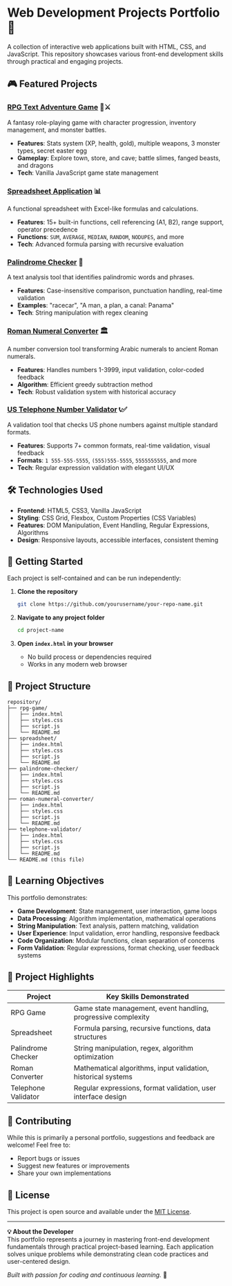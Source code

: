 # Web Development Projects Portfolio 🌟

A collection of interactive web applications built with HTML, CSS, and JavaScript. This repository showcases various front-end development skills through practical and engaging projects.

## 🎮 Featured Projects

### [RPG Text Adventure Game](/rpg-game/) 🏰⚔️
A fantasy role-playing game with character progression, inventory management, and monster battles.
- **Features**: Stats system (XP, health, gold), multiple weapons, 3 monster types, secret easter egg
- **Gameplay**: Explore town, store, and cave; battle slimes, fanged beasts, and dragons
- **Tech**: Vanilla JavaScript game state management

### [Spreadsheet Application](/spreadsheet/) 📊
A functional spreadsheet with Excel-like formulas and calculations.
- **Features**: 15+ built-in functions, cell referencing (A1, B2), range support, operator precedence
- **Functions**: `SUM`, `AVERAGE`, `MEDIAN`, `RANDOM`, `NODUPES`, and more
- **Tech**: Advanced formula parsing with recursive evaluation

### [Palindrome Checker](/palindrome-checker/) 🔁
A text analysis tool that identifies palindromic words and phrases.
- **Features**: Case-insensitive comparison, punctuation handling, real-time validation
- **Examples**: "racecar", "A man, a plan, a canal: Panama"
- **Tech**: String manipulation with regex cleaning

### [Roman Numeral Converter](/roman-numeral-converter/) 🏛️
A number conversion tool transforming Arabic numerals to ancient Roman numerals.
- **Features**: Handles numbers 1-3999, input validation, color-coded feedback
- **Algorithm**: Efficient greedy subtraction method
- **Tech**: Robust validation system with historical accuracy

### [US Telephone Number Validator](/telephone-validator/) 📞✅
A validation tool that checks US phone numbers against multiple standard formats.
- **Features**: Supports 7+ common formats, real-time validation, visual feedback
- **Formats**: `1 555-555-5555`, `(555)555-5555`, `5555555555`, and more
- **Tech**: Regular expression validation with elegant UI/UX

## 🛠️ Technologies Used

- **Frontend**: HTML5, CSS3, Vanilla JavaScript
- **Styling**: CSS Grid, Flexbox, Custom Properties (CSS Variables)
- **Features**: DOM Manipulation, Event Handling, Regular Expressions, Algorithms
- **Design**: Responsive layouts, accessible interfaces, consistent theming

## 🚀 Getting Started

Each project is self-contained and can be run independently:

1. **Clone the repository**
   ```bash
   git clone https://github.com/yourusername/your-repo-name.git
   ```

2. **Navigate to any project folder**
   ```bash
   cd project-name
   ```

3. **Open `index.html` in your browser**
   - No build process or dependencies required
   - Works in any modern web browser

## 📁 Project Structure

```
repository/
├── rpg-game/
│   ├── index.html
│   ├── styles.css
│   ├── script.js
│   └── README.md
├── spreadsheet/
│   ├── index.html
│   ├── styles.css
│   ├── script.js
│   └── README.md
├── palindrome-checker/
│   ├── index.html
│   ├── styles.css
│   ├── script.js
│   └── README.md
├── roman-numeral-converter/
│   ├── index.html
│   ├── styles.css
│   ├── script.js
│   └── README.md
├── telephone-validator/
│   ├── index.html
│   ├── styles.css
│   ├── script.js
│   └── README.md
└── README.md (this file)
```

## 🎯 Learning Objectives

This portfolio demonstrates:
- **Game Development**: State management, user interaction, game loops
- **Data Processing**: Algorithm implementation, mathematical operations
- **String Manipulation**: Text analysis, pattern matching, validation
- **User Experience**: Input validation, error handling, responsive feedback
- **Code Organization**: Modular functions, clean separation of concerns
- **Form Validation**: Regular expressions, format checking, user feedback systems

## 🌟 Project Highlights

| Project | Key Skills Demonstrated |
|---------|------------------------|
| RPG Game | Game state management, event handling, progressive complexity |
| Spreadsheet | Formula parsing, recursive functions, data structures |
| Palindrome Checker | String manipulation, regex, algorithm optimization |
| Roman Converter | Mathematical algorithms, input validation, historical systems |
| Telephone Validator | Regular expressions, format validation, user interface design |

## 🤝 Contributing

While this is primarily a personal portfolio, suggestions and feedback are welcome! Feel free to:
- Report bugs or issues
- Suggest new features or improvements
- Share your own implementations

## 📄 License

This project is open source and available under the [MIT License](LICENSE).

---

**💡 About the Developer**  
This portfolio represents a journey in mastering front-end development fundamentals through practical project-based learning. Each application solves unique problems while demonstrating clean code practices and user-centered design.

*Built with passion for coding and continuous learning.* 🚀